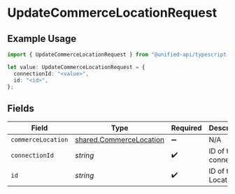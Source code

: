 # UpdateCommerceLocationRequest

## Example Usage

```typescript
import { UpdateCommerceLocationRequest } from "@unified-api/typescript-sdk/sdk/models/operations";

let value: UpdateCommerceLocationRequest = {
  connectionId: "<value>",
  id: "<id>",
};
```

## Fields

| Field                                                                     | Type                                                                      | Required                                                                  | Description                                                               |
| ------------------------------------------------------------------------- | ------------------------------------------------------------------------- | ------------------------------------------------------------------------- | ------------------------------------------------------------------------- |
| `commerceLocation`                                                        | [shared.CommerceLocation](../../../sdk/models/shared/commercelocation.md) | :heavy_minus_sign:                                                        | N/A                                                                       |
| `connectionId`                                                            | *string*                                                                  | :heavy_check_mark:                                                        | ID of the connection                                                      |
| `id`                                                                      | *string*                                                                  | :heavy_check_mark:                                                        | ID of the Location                                                        |